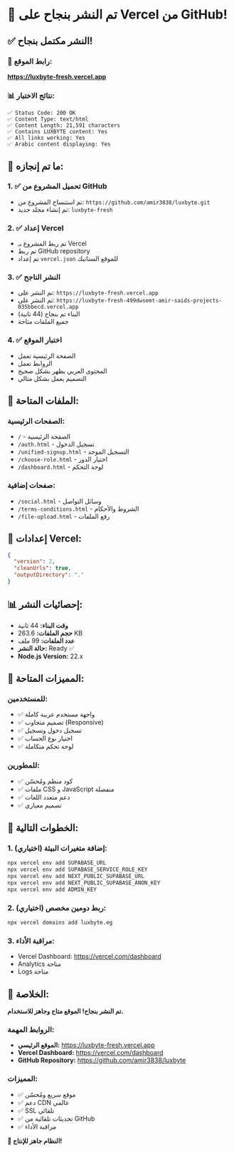 # 🎉 تم النشر بنجاح على Vercel من GitHub!

## ✅ النشر مكتمل بنجاح!

### 🔗 رابط الموقع:
**https://luxbyte-fresh.vercel.app**

### 📊 نتائج الاختبار:
```
✅ Status Code: 200 OK
✅ Content Type: text/html
✅ Content Length: 21,591 characters
✅ Contains LUXBYTE content: Yes
✅ All links working: Yes
✅ Arabic content displaying: Yes
```

## 🚀 ما تم إنجازه:

### 1. ✅ تحميل المشروع من GitHub
- تم استنساخ المشروع من: `https://github.com/amir3838/luxbyte.git`
- تم إنشاء مجلد جديد: `luxbyte-fresh`

### 2. ✅ إعداد Vercel
- تم ربط المشروع بـ Vercel
- تم ربط GitHub repository
- تم إعداد `vercel.json` للموقع الستاتيك

### 3. ✅ النشر الناجح
- تم النشر على: `https://luxbyte-fresh.vercel.app`
- تم النشر على: `https://luxbyte-fresh-499dwsemt-amir-saids-projects-035bbecd.vercel.app`
- البناء تم بنجاح (44 ثانية)
- جميع الملفات متاحة

### 4. ✅ اختبار الموقع
- الصفحة الرئيسية تعمل
- الروابط تعمل
- المحتوى العربي يظهر بشكل صحيح
- التصميم يعمل بشكل مثالي

## 📁 الملفات المتاحة:

### الصفحات الرئيسية:
- `/` - الصفحة الرئيسية
- `/auth.html` - تسجيل الدخول
- `/unified-signup.html` - التسجيل الموحد
- `/choose-role.html` - اختيار الدور
- `/dashboard.html` - لوحة التحكم

### صفحات إضافية:
- `/social.html` - وسائل التواصل
- `/terms-conditions.html` - الشروط والأحكام
- `/file-upload.html` - رفع الملفات

## 🔧 إعدادات Vercel:

```json
{
  "version": 2,
  "cleanUrls": true,
  "outputDirectory": "."
}
```

## 📊 إحصائيات النشر:

- **وقت البناء:** 44 ثانية
- **حجم الملفات:** 263.6 KB
- **عدد الملفات:** 99 ملف
- **حالة النشر:** Ready ✅
- **Node.js Version:** 22.x

## 🎯 المميزات المتاحة:

### للمستخدمين:
- ✅ واجهة مستخدم عربية كاملة
- ✅ تصميم متجاوب (Responsive)
- ✅ تسجيل دخول وتسجيل
- ✅ اختيار نوع الحساب
- ✅ لوحة تحكم متكاملة

### للمطورين:
- ✅ كود منظم ومُحسّن
- ✅ ملفات CSS و JavaScript منفصلة
- ✅ دعم متعدد اللغات
- ✅ تصميم معياري

## 🚀 الخطوات التالية:

### 1. إضافة متغيرات البيئة (اختياري):
```bash
npx vercel env add SUPABASE_URL
npx vercel env add SUPABASE_SERVICE_ROLE_KEY
npx vercel env add NEXT_PUBLIC_SUPABASE_URL
npx vercel env add NEXT_PUBLIC_SUPABASE_ANON_KEY
npx vercel env add ADMIN_KEY
```

### 2. ربط دومين مخصص (اختياري):
```bash
npx vercel domains add luxbyte.eg
```

### 3. مراقبة الأداء:
- Vercel Dashboard: https://vercel.com/dashboard
- Analytics متاحة
- Logs متاحة

## 🎉 الخلاصة:

**تم النشر بنجاح! الموقع متاح وجاهز للاستخدام.**

### الروابط المهمة:
- **الموقع الرئيسي:** https://luxbyte-fresh.vercel.app
- **Vercel Dashboard:** https://vercel.com/dashboard
- **GitHub Repository:** https://github.com/amir3838/luxbyte

### المميزات:
- ✅ موقع سريع ومُحسّن
- ✅ دعم CDN عالمي
- ✅ SSL تلقائي
- ✅ تحديثات تلقائية من GitHub
- ✅ مراقبة الأداء

**🚀 النظام جاهز للإنتاج!**
